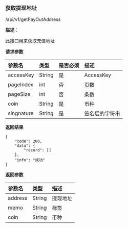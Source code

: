 ### 获取提现地址

/api/v1/getPayOutAddress

**描述**：

此接口用来获取充值地址

**请求参数**


| 参数名          | 类型     | 是否必须 | 描述   |
| :----------- | :----- | :--- | :--- |
| accessKey | String | 是    | AccessKey |
| pageIndex | int | 否    | 页数 |
| pageSize | int | 否    | 条数 |
| coin | String | 是    | 币种 |
| singnature | String | 是    | 签名后的字符串 |

**返回结果**

```
{
	"code": 200,
	"data": {
		"record": []
	},
	"info": "成功"
}
```

**返回参数**

| 参数名          | 类型   | 描述   |
| :----------- |  :--- | :--- |
| address | String     | 提现地址 |
| memo | String     | 标签 |
| coin | String     | 币种 |
